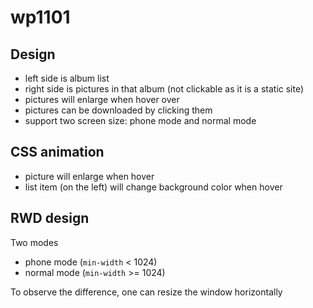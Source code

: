 # wp1101

## Design

* left side is album list
* right side is pictures in that album (not clickable as it is a static site)
* pictures will enlarge when hover over
* pictures can be downloaded by clicking them
* support two screen size: phone mode and normal mode

## CSS animation

* picture will enlarge when hover
* list item (on the left) will change background color when hover

## RWD design

Two modes
* phone mode (`min-width` < 1024)
* normal mode (`min-width` >= 1024)

To observe the difference, one can resize the window horizontally
